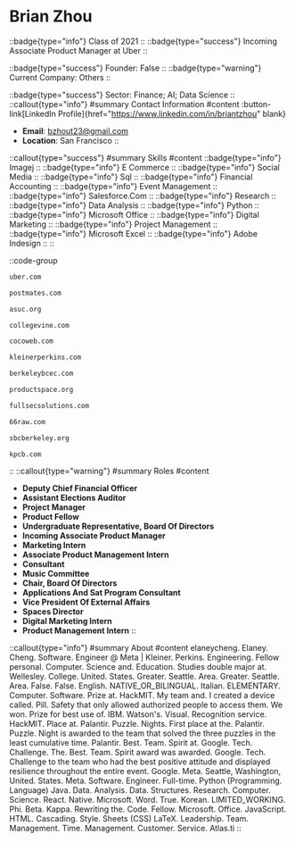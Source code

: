 # Brian Zhou
::badge{type="info"}
Class of 2021
::
::badge{type="success"}
Incoming Associate Product Manager at Uber
::

::badge{type="success"}
Founder: False
::
::badge{type="warning"}
Current Company: Others
::

::badge{type="success"}
Sector: Finance; AI; Data Science
::
::callout{type="info"}
#summary
Contact Information
#content
:button-link[LinkedIn Profile]{href="https://www.linkedin.com/in/briantzhou" blank}
- **Email**: bzhout23@gmail.com
- **Location**: San Francisco
::

::callout{type="success"}
#summary
Skills
#content
::badge{type="info"}
Imagej
::
::badge{type="info"}
E Commerce
::
::badge{type="info"}
Social Media
::
::badge{type="info"}
Sql
::
::badge{type="info"}
Financial Accounting
::
::badge{type="info"}
Event Management
::
::badge{type="info"}
Salesforce.Com
::
::badge{type="info"}
Research
::
::badge{type="info"}
Data Analysis
::
::badge{type="info"}
Python
::
::badge{type="info"}
Microsoft Office
::
::badge{type="info"}
Digital Marketing
::
::badge{type="info"}
Project Management
::
::badge{type="info"}
Microsoft Excel
::
::badge{type="info"}
Adobe Indesign
::
::

::code-group
```bash [Uber]
uber.com
```
```bash [Postmates]
postmates.com
```
```bash [Associated Students of the University of California]
asuc.org
```
```bash [CollegeVine]
collegevine.com
```
```bash [Cocoweb]
cocoweb.com
```
```bash [KPCB]
kleinerperkins.com
```
```bash [Business Careers in Entertainment Club]
berkeleybcec.com
```
```bash [Product Space]
productspace.org
```
```bash [Salesforce.com]
fullsecsolutions.com
```
```bash [66 Raw]
66raw.com
```
```bash [SBC]
sbcberkeley.org
```
```bash [Kleiner Perkins Caufield & Byers]
kpcb.com
```
::
::callout{type="warning"}
#summary
Roles
#content
- **Deputy Chief Financial Officer**
- **Assistant Elections Auditor**
- **Project Manager**
- **Product Fellow**
- **Undergraduate Representative, Board Of Directors**
- **Incoming Associate Product Manager**
- **Marketing Intern**
- **Associate Product Management Intern**
- **Consultant**
- **Music Committee**
- **Chair, Board Of Directors**
- **Applications And Sat Program Consultant**
- **Vice President Of External Affairs**
- **Spaces Director**
- **Digital Marketing Intern**
- **Product Management Intern**
::

::callout{type="info"}
#summary
About
#content
elaneycheng. Elaney. Cheng. Software. Engineer @ Meta | Kleiner. Perkins. Engineering. Fellow personal. Computer. Science and. Education. Studies double major at. Wellesley. College. United. States. Greater. Seattle. Area. Greater. Seattle. Area. False. False. English. NATIVE_OR_BILINGUAL. Italian. ELEMENTARY. Computer. Software. Prize at. HackMIT. My team and. I created a device called. Pill. Safety that only allowed authorized people to access them. We won. Prize for best use of. IBM. Watson's. Visual. Recognition service. HackMIT. Place at. Palantir. Puzzle. Nights. First place at the. Palantir. Puzzle. Night is awarded to the team that solved the three puzzles in the least cumulative time. Palantir. Best. Team. Spirit at. Google. Tech. Challenge. The. Best. Team. Spirit award was awarded. Google. Tech. Challenge to the team who had the best positive attitude and displayed resilience throughout the entire event. Google. Meta. Seattle, Washington, United. States. Meta. Software. Engineer. Full-time. Python (Programming. Language) Java. Data. Analysis. Data. Structures. Research. Computer. Science. React. Native. Microsoft. Word. True. Korean. LIMITED_WORKING. Phi. Beta. Kappa. Rewriting the. Code. Fellow. Microsoft. Office. JavaScript. HTML. Cascading. Style. Sheets (CSS) LaTeX. Leadership. Team. Management. Time. Management. Customer. Service. Atlas.ti
::
